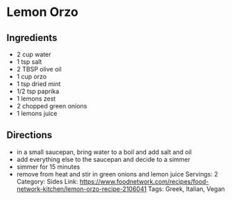 # Lemon Orzo
## Ingredients
- 2 cup water
- 1 tsp salt
- 2 TBSP olive oil
- 1 cup orzo
- 1 tsp dried mint
- 1/2 tsp paprika
- 1 lemons zest
- 2 chopped green onions
- 1 lemons juice
## Directions
- in a small saucepan, bring water to a boil and add salt and oil
- add everything else to the saucepan and decide to a simmer
- simmer for 15 minutes
- remove from heat and stir in green onions and lemon juice
Servings: 2
Category: Sides
Link: https://www.foodnetwork.com/recipes/food-network-kitchen/lemon-orzo-recipe-2106041
Tags: Greek, Italian, Vegan
